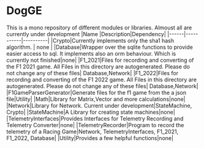 # DogGE
This is a mono repository of different modules or libraries. Almoust all are currently under development
|Name  |Description|Dependency|
|------|-----------|----------|
|Crypto|Currently implements only the sha1 hash algorithm. | none |
|Database|Wrapper over the sqlite functions to provide easier access to sql. It implements also an orm behaviour. Which is currently not finished|none|
|F1_2021|Files for recording and converting of the F1 2021 game. All Files in this directory are autogenerated. Please do not change any of these files| Database,Network|
|F1_2022|Files for recording and converting of the F1 2022 game. All Files in this directory are autogenerated. Please do not change any of these files| Database,Network|
|F1GameParserGenerator|Generate files for the f1 game from the a json file|Utility|
|Math|Library for Matrix,Vector and more calculations|none|
|Network|Library for Network. Current under development|StateMachine, Crypto|
|StateMachine|A Library for creating state machines|none|
|TelemetryInterfaces|Provides Interfaces for Telemetry Recording and Telemetry Converter|none|
|TelemetryRecorder|Program to record the telemetry of a Racing Game|Network, TelemetryInterfaces, F1_2021, F1_2022, Database|
|Utility|Provides a few helpful functions|none|